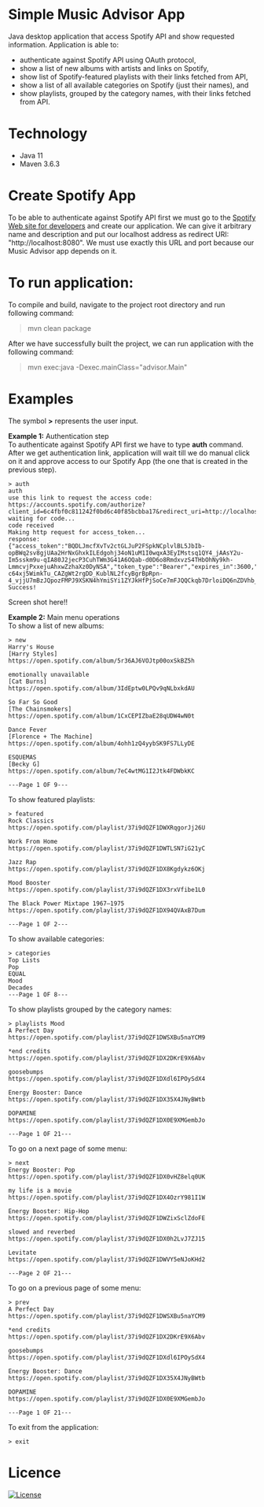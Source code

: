 # Simple Music Advisor App
Java desktop application that access Spotify API and show requested information.
Application is able to:
- authenticate against Spotify API using OAuth protocol,
- show a list of new albums with artists and links on Spotify,
- show list of Spotify-featured playlists with their links fetched from API,
- show a list of all available categories on Spotify (just their names), and
- show playlists, grouped by the category names, with their links fetched from API.

# Technology
- Java 11
- Maven 3.6.3

# Create Spotify App
To be able to authenticate against Spotify API first we must go to the [Spotify Web site for developers](https://developer.spotify.com/) and create our application. We can give it arbitrary name and description and put our localhost address as redirect URI: "http://localhost:8080". We must use exactly this URL and port because our Music Advisor app depends on it.

# To run application:
To compile and build, navigate to the project root directory and run following command:
> mvn clean package

After we have successfully built the project, we can run application with the following command:
> mvn exec:java -Dexec.mainClass="advisor.Main"

# Examples
The symbol **>** represents the user input.

**Example 1:** Authentication step <br>
To authenticate against Spotify API first we have to type **auth** command. <br>
After we get authentication link, application will wait till we do manual click on it and approve access to our Spotify App (the one that is created in the previous step).
```
> auth
auth
use this link to request the access code:
https://accounts.spotify.com/authorize?client_id=6c4fbf0c811242f0bd6c40f85bcbba17&redirect_uri=http://localhost:8080&response_type=code
waiting for code...
code received
Making http request for access_token...
response:
{"access_token":"BQDLJmcfXvTv2ctGLJuP2FSpkNCplvlBL5JbIb-opBWq2sv8gjUAa2HrNxGhxkILEdgohj34oN1uM1I0wqxA3EyIMstsq1QY4_jAAsY2u-Im5sskm9u-qIA80J2jecP3CuhTWm3G41A6OQab-d0D6o8RmdxvzS4THbOhNy9kh-LmmcvjPxxejuAhxwZzhaXz0DyNSA","token_type":"Bearer","expires_in":3600,"refresh_token":"AQC1PfNZhsTYC-c64xj5WimkTu_CAZgWt2rgDD_KublNL2fcyBgrBpRpn-4_vjjU7mBzJQpozFMPJ9XSKN4hYmiSYi1ZYJkHfPjSoCe7mFJQQCkqb7DrloiDQ6nZDVhb_E0"}
Success!
```
Screen shot here!!

**Example 2:** Main menu operations <br>
To show a list of new albums:
```
> new
Harry's House
[Harry Styles]
https://open.spotify.com/album/5r36AJ6VOJtp00oxSkBZ5h

emotionally unavailable
[Cat Burns]
https://open.spotify.com/album/3IdEptw0LPQv9qNLbxkdAU

So Far So Good
[The Chainsmokers]
https://open.spotify.com/album/1CxCEPIZbaE28qUDW4wN0t

Dance Fever
[Florence + The Machine]
https://open.spotify.com/album/4ohh1zQ4yybSK9FS7LLyDE

ESQUEMAS
[Becky G]
https://open.spotify.com/album/7eC4wtMG1I2Jtk4FDWbkKC

---Page 1 OF 9---
```

To show featured playlists:
```
> featured
Rock Classics
https://open.spotify.com/playlist/37i9dQZF1DWXRqgorJj26U

Work From Home
https://open.spotify.com/playlist/37i9dQZF1DWTLSN7iG21yC

Jazz Rap
https://open.spotify.com/playlist/37i9dQZF1DX8Kgdykz6OKj

Mood Booster
https://open.spotify.com/playlist/37i9dQZF1DX3rxVfibe1L0

The Black Power Mixtape 1967–1975
https://open.spotify.com/playlist/37i9dQZF1DX94QVAxB7Dum

---Page 1 OF 2---
```

To show available categories:
```
> categories
Top Lists
Pop
EQUAL
Mood
Decades
---Page 1 OF 8---
```

To show playlists grouped by the category names:
```
> playlists Mood
A Perfect Day
https://open.spotify.com/playlist/37i9dQZF1DWSXBu5naYCM9

*end credits
https://open.spotify.com/playlist/37i9dQZF1DX2DKrE9X6Abv

goosebumps
https://open.spotify.com/playlist/37i9dQZF1DXdl6IPOySdX4

Energy Booster: Dance
https://open.spotify.com/playlist/37i9dQZF1DX35X4JNyBWtb

DOPAMINE
https://open.spotify.com/playlist/37i9dQZF1DX0E9XMGembJo

---Page 1 OF 21---
```

To go on a next page of some menu:
```
> next
Energy Booster: Pop
https://open.spotify.com/playlist/37i9dQZF1DX0vHZ8elq0UK

my life is a movie
https://open.spotify.com/playlist/37i9dQZF1DX4OzrY981I1W

Energy Booster: Hip-Hop
https://open.spotify.com/playlist/37i9dQZF1DWZixSclZdoFE

slowed and reverbed
https://open.spotify.com/playlist/37i9dQZF1DX0h2LvJ7ZJ15

Levitate
https://open.spotify.com/playlist/37i9dQZF1DWVY5eNJoKHd2

---Page 2 OF 21---
```

To go on a previous page of some menu:
```
> prev
A Perfect Day
https://open.spotify.com/playlist/37i9dQZF1DWSXBu5naYCM9

*end credits
https://open.spotify.com/playlist/37i9dQZF1DX2DKrE9X6Abv

goosebumps
https://open.spotify.com/playlist/37i9dQZF1DXdl6IPOySdX4

Energy Booster: Dance
https://open.spotify.com/playlist/37i9dQZF1DX35X4JNyBWtb

DOPAMINE
https://open.spotify.com/playlist/37i9dQZF1DX0E9XMGembJo

---Page 1 OF 21---
```

To exit from the application:
```
> exit
```

# Licence
[![License](https://img.shields.io/badge/License-Apache_2.0-blue.svg)](https://opensource.org/licenses/Apache-2.0)